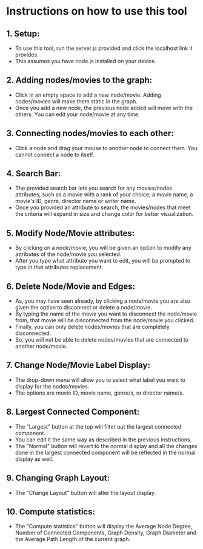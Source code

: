 # Instructions on how to use this tool

## 1. Setup:

* To use this tool, run the server.js provided and click the localhost link it provides. 
* This assumes you have node.js installed on your device.

## 2. Adding nodes/movies to the graph:

* Click in an empty space to add a new node/movie. Adding nodes/movies will make them static in the graph. 
* Once you add a new node, the previous node added will move with the others. You can edit your node/movie at any time.
  
## 3. Connecting nodes/movies to each other:
 
* Click a node and drag your mouse to another node to connect them. You cannot connect a node to itself.

## 4. Search Bar:

* The provided search bar lets you search for any movies/nodes attributes, such as a movie with a rank of your choice, a movie name, a movie's ID, genre, director name or writer name.
* Once you provided an attribute to search, the movies/nodes that meet the criteria will expand in size and change color for better visualization.

## 5. Modify Node/Movie attributes:

* By clicking on a node/movie, you will be given an option to modify any attributes of the node/movie you selected. 
* After you type what attribute you want to edit, you will be prompted to type in that attributes replacement.

## 6. Delete Node/Movie and Edges:

* As, you may have seen already, by clicking a node/movie you are also given the option to disconnect or delete a node/movie. 
* By typing the name of the movie you want to disconnect the
node/movie from, that movie will be disconnected from the node/movie you clicked.
* Finally, you can only delete nodes/movies that are completely disconnected. 
* So, you will not be able to delete nodes/movies that are connected to another node/movie.

## 7. Change Node/Movie Label Display:

* The drop-down menu will allow you to select what label you want to display for the nodes/movies. 
* The options are movie ID, movie name, genre/s, or director name/s.

## 8. Largest Connected Component:

* The "Largest" button at the top will filter out the largest connected component. 
* You can edit it the same way as described in the previous instructions.
* The "Normal" button will revert to the normal display and all the changes done in the largest connected component will be reflected in the normal display as well.

## 9. Changing Graph Layout:

* The "Change Layout" button will alter the layout display.

## 10. Compute statistics:

* The "Compute statistics" button will display the Average Node Degree, Number of Connected Components, Graph Density, Graph Diameter and the Average Path Length of the current graph.





   
    
